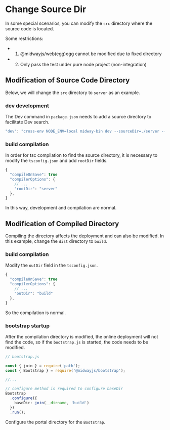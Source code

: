 # Change Source Dir

In some special scenarios, you can modify the `src` directory where the source code is located.


Some restrictions:

- 1. @midwayjs/web(egg)egg cannot be modified due to fixed directory
- 2. Only pass the test under pure node project (non-integration)

## Modification of Source Code Directory

Below, we will change the `src` directory to `server` as an example.

### dev development

The Dev command in `package.json` needs to add a source directory to facilitate Dev search.

```typescript
"dev": "cross-env NODE_ENV=local midway-bin dev --sourceDir=./server --ts ",
```

### build compilation

In order for tsc compilation to find the source directory, it is necessary to modify the `tsconfig.json` and add `rootDir` fields.

```typescript
{
  "compileOnSave": true
  "compilerOptions": {
    // ...
    "rootDir": "server"
  },
}
```

In this way, development and compilation are normal.


## Modification of Compiled Directory

Compiling the directory affects the deployment and can also be modified. In this example, change the `dist` directory to `build`.

### build compilation

Modify the `outDir` field in the `tsconfig.json`.

```typescript
{
  "compileOnSave": true
  "compilerOptions": {
    // ...
    "outDir": "build"
  },
}
```

So the compilation is normal.


### bootstrap startup


After the compilation directory is modified, the online deployment will not find the code, so if the `bootstrap.js` is started, the code needs to be modified.

```typescript
// bootstrap.js

const { join } = require('path');
const { Bootstrap } = require('@midwayjs/bootstrap');

//...

// configure method is required to configure baseDir
Bootstrap
  .configure({
    baseDir: join(__dirname, 'build')
  })
  .run();
```

Configure the portal directory for the `Bootstrap`.
